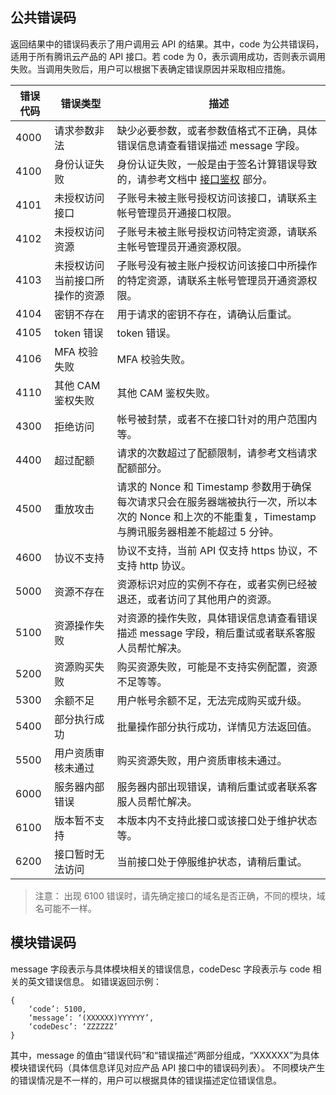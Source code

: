 ## 公共错误码
返回结果中的错误码表示了用户调用云 API 的结果。其中，code 为公共错误码，适用于所有腾讯云产品的 API 接口。若 code 为 0，表示调用成功，否则表示调用失败。当调用失败后，用户可以根据下表确定错误原因并采取相应措施。

| 错误代码 | 错误类型 | 描述 |
|---------|---------|---------|
| 4000 | 请求参数非法 | 缺少必要参数，或者参数值格式不正确，具体错误信息请查看错误描述 message 字段。 | 
| 4100 | 身份认证失败 | 身份认证失败，一般是由于签名计算错误导致的，请参考文档中 [接口鉴权](/document/product/671/14385) 部分。 | 
| 4101 | 未授权访问接口 | 子账号未被主账号授权访问该接口，请联系主帐号管理员开通接口权限。 | 
| 4102 | 未授权访问资源 | 子账号未被主账号授权访问特定资源，请联系主帐号管理员开通资源权限。 | 
| 4103 | 未授权访问当前接口所操作的资源 | 子账号没有被主账户授权访问该接口中所操作的特定资源，请联系主帐号管理员开通资源权限。 | 
| 4104 | 密钥不存在 | 用于请求的密钥不存在，请确认后重试。 | 
| 4105 | token 错误 | token 错误。 | 
| 4106 | MFA 校验失败 | MFA 校验失败。 | 
| 4110 | 其他 CAM 鉴权失败 | 其他 CAM 鉴权失败。 | 
| 4300 | 拒绝访问 | 帐号被封禁，或者不在接口针对的用户范围内等。 | 
| 4400 | 超过配额 | 请求的次数超过了配额限制，请参考文档请求配额部分。 | 
| 4500 | 重放攻击 | 请求的 Nonce 和 Timestamp 参数用于确保每次请求只会在服务器端被执行一次，所以本次的 Nonce 和上次的不能重复，Timestamp 与腾讯服务器相差不能超过 5 分钟。 |
| 4600 | 协议不支持 | 协议不支持，当前 API 仅支持 https 协议，不支持 http 协议。 | 
| 5000 | 资源不存在 | 资源标识对应的实例不存在，或者实例已经被退还，或者访问了其他用户的资源。 | 
| 5100 | 资源操作失败 | 对资源的操作失败，具体错误信息请查看错误描述 message 字段，稍后重试或者联系客服人员帮忙解决。 | 
| 5200 | 资源购买失败 | 购买资源失败，可能是不支持实例配置，资源不足等等。 | 
| 5300 | 余额不足 | 用户帐号余额不足，无法完成购买或升级。 | 
| 5400 | 部分执行成功 | 批量操作部分执行成功，详情见方法返回值。 | 
| 5500 | 用户资质审核未通过 | 购买资源失败，用户资质审核未通过。 | 
| 6000 | 服务器内部错误 | 服务器内部出现错误，请稍后重试或者联系客服人员帮忙解决。 | 
| 6100 | 版本暂不支持 | 本版本内不支持此接口或该接口处于维护状态等。 | 
| 6200 | 接口暂时无法访问 | 当前接口处于停服维护状态，请稍后重试。 | 

> 注意： 
> 出现 6100 错误时，请先确定接口的域名是否正确，不同的模块，域名可能不一样。

## 模块错误码
message 字段表示与具体模块相关的错误信息，codeDesc 字段表示与 code 相关的英文错误信息。
如错误返回示例：
```
{
    ‘code’: 5100,
    ‘message’: ‘(XXXXXX)YYYYYY’,
    ‘codeDesc’: ‘ZZZZZZ’
}
```
其中，message 的值由“错误代码”和“错误描述”两部分组成，“XXXXXX”为具体模块错误代码（具体信息详见对应产品 API 接口中的错误码列表）。
不同模块产生的错误情况是不一样的，用户可以根据具体的错误描述定位错误信息。


